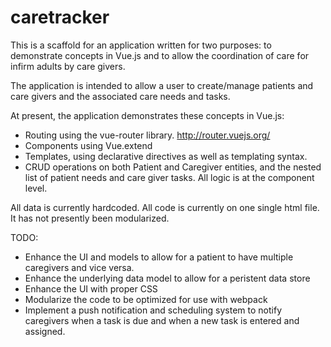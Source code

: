 # caretracker

This is a scaffold for an application written for two purposes: to demonstrate concepts in Vue.js and to allow the coordination of care for infirm adults by care givers.

The application is intended to allow a user to create/manage patients and care givers and the associated care needs and tasks.

At present, the application demonstrates these concepts in Vue.js:

- Routing using the vue-router library.  http://router.vuejs.org/
- Components using Vue.extend
- Templates, using declarative directives as well as templating syntax.
- CRUD operations on both Patient and Caregiver entities, and the nested list of patient needs and care giver tasks.  All logic is at the component level.


All data is currently hardcoded.
All code is currently on one single html file.  It has not presently been modularized.

TODO:

- Enhance the UI and models to allow for a patient to have multiple caregivers and vice versa.
- Enhance the underlying data model to allow for a peristent data store
- Enhance the UI with proper CSS
- Modularize the code to be optimized for use with webpack
- Implement a push notification and scheduling system to notify caregivers when a task is due and when a new task is entered and assigned.
